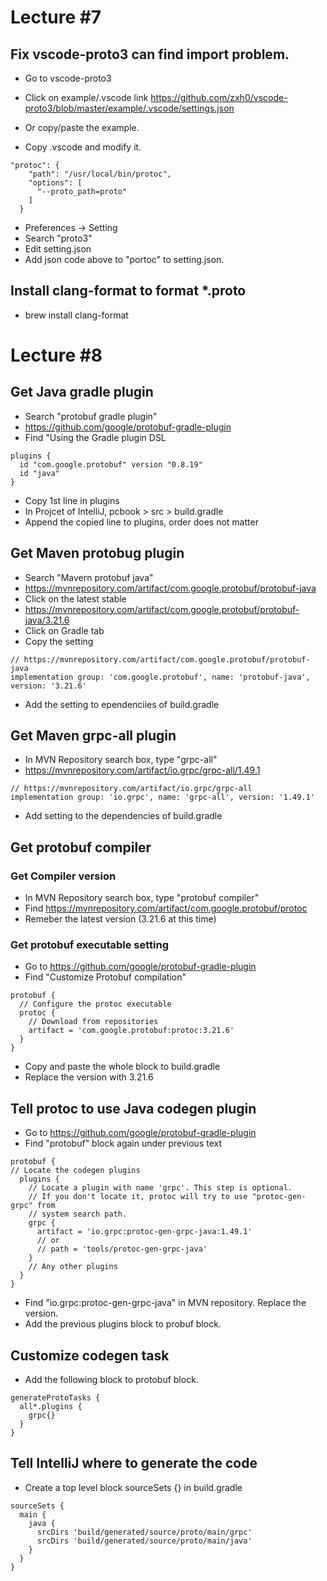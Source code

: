# Lecture #7

## Fix vscode-proto3 can find import problem.

- Go to vscode-proto3
- Click on example/.vscode link https://github.com/zxh0/vscode-proto3/blob/master/example/.vscode/settings.json

- Or copy/paste the example.
- Copy .vscode and modify it.

```
"protoc": {
    "path": "/usr/local/bin/protoc",
    "options": [
      "--proto_path=proto"
    ]
  }
```

- Preferences -> Setting
- Search "proto3"
- Edit setting.json
- Add json code above to "portoc" to setting.json.

## Install clang-format to format \*.proto

- brew install clang-format

# Lecture #8

## Get Java gradle plugin

- Search "protobuf gradle plugin"
- https://github.com/google/protobuf-gradle-plugin
- Find "Using the Gradle plugin DSL

```
plugins {
  id "com.google.protobuf" version "0.8.19"
  id "java"
}
```

- Copy 1st line in plugins
- In Projcet of IntelliJ, pcbook > src > build.gradle
- Append the copied line to plugins, order does not matter

## Get Maven protobug plugin

- Search "Mavern protobuf java"
- https://mvnrepository.com/artifact/com.google.protobuf/protobuf-java
- Click on the latest stable
- https://mvnrepository.com/artifact/com.google.protobuf/protobuf-java/3.21.6
- Click on Gradle tab
- Copy the setting

```
// https://mvnrepository.com/artifact/com.google.protobuf/protobuf-java
implementation group: 'com.google.protobuf', name: 'protobuf-java', version: '3.21.6'

```

- Add the setting to ependenciies of build.gradle

## Get Maven grpc-all plugin

- In MVN Repository search box, type "grpc-all"
- https://mvnrepository.com/artifact/io.grpc/grpc-all/1.49.1

```
// https://mvnrepository.com/artifact/io.grpc/grpc-all
implementation group: 'io.grpc', name: 'grpc-all', version: '1.49.1'
```

- Add setting to the dependencies of build.gradle

## Get protobuf compiler

### Get Compiler version

- In MVN Repository search box, type "protobuf compiler"
- Find https://mvnrepository.com/artifact/com.google.protobuf/protoc
- Remeber the latest version (3.21.6 at this time)

### Get protobuf executable setting

- Go to https://github.com/google/protobuf-gradle-plugin
- Find "Customize Protobuf compilation"

```
protobuf {
  // Configure the protoc executable
  protoc {
    // Download from repositories
    artifact = 'com.google.protobuf:protoc:3.21.6'
  }
}
```

- Copy and paste the whole block to build.gradle
- Replace the version with 3.21.6

## Tell protoc to use Java codegen plugin

- Go to https://github.com/google/protobuf-gradle-plugin
- Find "protobuf" block again under previous text

```
protobuf {
// Locate the codegen plugins
  plugins {
    // Locate a plugin with name 'grpc'. This step is optional.
    // If you don't locate it, protoc will try to use "protoc-gen-grpc" from
    // system search path.
    grpc {
      artifact = 'io.grpc:protoc-gen-grpc-java:1.49.1'
      // or
      // path = 'tools/protoc-gen-grpc-java'
    }
    // Any other plugins
  }
}
```

- Find "io.grpc:protoc-gen-grpc-java" in MVN repository. Replace the version.
- Add the previous plugins block to probuf block.

## Customize codegen task

- Add the following block to protobuf block.

```
generateProtoTasks {
  all*.plugins {
    grpc{}
  }
}
```

## Tell IntelliJ where to generate the code

- Create a top level block sourceSets {} in build.gradle

```
sourceSets {
  main {
    java {
      srcDirs 'build/generated/source/proto/main/grpc'
      srcDirs 'build/generated/source/proto/main/java'
    }
  }
}

```
